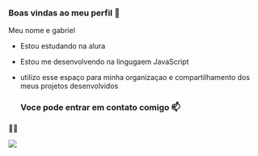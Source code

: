 ### Boas vindas ao meu perfil 💙

Meu nome e gabriel

- Estou estudando na alura
- Estou me desenvolvendo na lingugaem JavaScript
- utilizo esse espaço para minha organizaçao e compartilhamento dos meus projetos desenvolvidos

  ### Voce pode entrar em contato comigo 📫

🥇👦

![]([link](https://media1.tenor.com/m/pQyhMOeo94MAAAAd/vardy-bird-celeb-yeah.gif))
